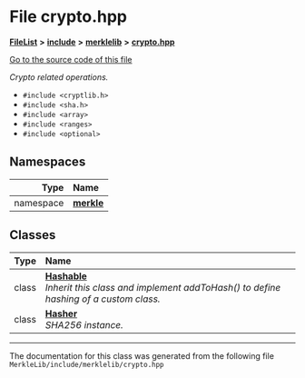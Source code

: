 

# File crypto.hpp



[**FileList**](files.md) **>** [**include**](dir_e5730d5bb186076c7325630a058c9a00.md) **>** [**merklelib**](dir_5209bc8e00a5022dcb375bc5a32c3450.md) **>** [**crypto.hpp**](crypto_8hpp.md)

[Go to the source code of this file](crypto_8hpp_source.md)

_Crypto related operations._ 

* `#include <cryptlib.h>`
* `#include <sha.h>`
* `#include <array>`
* `#include <ranges>`
* `#include <optional>`













## Namespaces

| Type | Name |
| ---: | :--- |
| namespace | [**merkle**](namespacemerkle.md) <br> |


## Classes

| Type | Name |
| ---: | :--- |
| class | [**Hashable**](classmerkle_1_1_hashable.md) <br>_Inherit this class and implement addToHash() to define hashing of a custom class._  |
| class | [**Hasher**](classmerkle_1_1_hasher.md) <br>_SHA256 instance._  |



















































------------------------------
The documentation for this class was generated from the following file `MerkleLib/include/merklelib/crypto.hpp`

